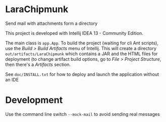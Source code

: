 LaraChipmunk
============

Send mail with attachments form a directory

This project is developed with Intellij IDEA 13 - Community Edition.

The main class is `app.App`. To build the project (waiting for cli Ant scripts),
use the *Build > Build Artifacts* menu of Intellij. This will create a directory
`out/artifacts/LaraChipmunk` which contains a JAR and the HTML files for
deployment (to change artifact build options, go to *File > Project Structure*,
then there's a *Artifacts* section.

See `doc/INSTALL.txt` for how to deploy and launch the application without an IDE

Development
===========

Use the command line switch `--mock-mail` to avoid sending real messages

